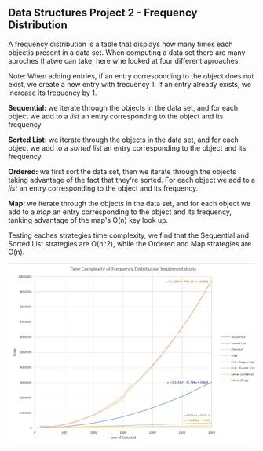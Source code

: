 ## Data Structures Project 2 - Frequency Distribution

A frequency distribution is a table that displays how many times each objectis present in 
a data set. When computing a data set there are many aproches thatwe can take, 
here whe looked at four different aproaches.

Note: When adding entries, if an entry corresponding to the object does not exist, 
we create a new entry with frecuency 1. If an entry already exists, we increase 
its frequency by 1.

**Sequential:** we iterate through the objects in the data set, and for each object we add 
to a *list* an entry corresponding to the object and its frequency. 

**Sorted List:** we iterate through the objects in the data set, and for each object we add 
to a *sorted list* an entry corresponding to the object and its frequency. 

**Ordered:** we first sort the data set, then we iterate through the objects taking advantage
of the fact that they're sorted. For each object we add to a *list* an entry corresponding to 
the object and its frequency.

**Map:** we iterate through the objects in the data set, and for each object we add to 
a *map* an entry corresponding to the object and its frequency, tanking advantage of the
map's O(n) key look  up. 

Testing eaches strategies time complexity, we find that the Sequential and Sorted List strategies
are O(n^2), while the Ordered and Map strategies are O(n).

<img src="ReadMeImages/chart.png" width="600"> 
